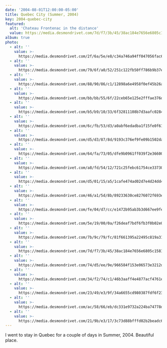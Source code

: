 ```yaml
---
date: '2004-08-01T12:00:00-05:00'
title: Quebec City (Summer, 2004)
key: 2004-quebec-city
featured: 
  alt: 'Chateau Frontenac in the distance'
  value: https://media.desmondrivet.com/7d/f7/3b/45/38ac184e7656e6805c1581d72dd3c06ff87b252e86a1797347f956e3.jpg
album: true
photo:
  - alt: ''
    value: >-
      https://media.desmondrivet.com/2f/6a/5e/e8/c34a746a94ff047056fac694b0a68dfdfd17b4951c3c82c0ed2f12f5.jpg
  - alt: ''
    value: >-
      https://media.desmondrivet.com/79/6f/a0/52/251c122fb50ff786b9b37ec735de009738099b05d73acef7f4d88077.jpg
  - alt: ''
    value: >-
      https://media.desmondrivet.com/88/90/86/c1/12898a6e4958f0ef45b26a5560e5baa6f4e09a31ccc0e1e8bc98c01c.jpg
  - alt: ''
    value: >-
      https://media.desmondrivet.com/bb/bb/55/6f/22ceb65e125e2fffae376d17c97dc8ea8744471f1ed4e7abf8e2f75e.jpg
  - alt: ''
    value: >-
      https://media.desmondrivet.com/b5/b9/10/33/6f32811108b7d3aafc0284c269fa71b7d691955520f675da2e92e1a0.jpg
  - alt: ''
    value: >-
      https://media.desmondrivet.com/6c/fb/53/d3/a0abf6edadba1f15fe0f611eaa3916a52aee58e835ba9fabc473ab7d.jpg
  - alt: ''
    value: >-
      https://media.desmondrivet.com/d5/d3/87/8d/9193c376ef9fe09b1502daa710f4deda4247d00e3d36f4e6d775f9c8.jpg
  - alt: ''
    value: >-
      https://media.desmondrivet.com/64/fa/73/05/dfe9b0961ff039f2e36600da30d841a94aa7f11f987d470fa296cefb.jpg
  - alt: ''
    value: >-
      https://media.desmondrivet.com/a8/fd/54/12/721c25febc61754ce33730de2b6c3011a95823a1ce8e1d6482697787.jpg
  - alt: ''
    value: >-
      https://media.desmondrivet.com/d5/01/15/a5/1cafe474ad02d7e4d24dd415241ac7122e03ff4b055d43a671983b66.jpg
  - alt: ''
    value: >-
      https://media.desmondrivet.com/46/a1/5d/8b/89233630ce8276072f693e68387790698bff59f1474af135d6813960.jpg
  - alt: ''
    value: >-
      https://media.desmondrivet.com/fe/04/d7/cc/e1472b95ab3b3d667ee9fe90f074f524731fba357d889ea5722efe98.jpg
  - alt: ''
    value: >-
      https://media.desmondrivet.com/5e/19/00/0a/f26deaf7bdf6fb3f0b02e0b4f3df86a53eb54329941579e200c3719b.jpg
  - alt: ''
    value: >-
      https://media.desmondrivet.com/7b/9c/79/fc/81f661395a22495c819a31b0de68da9c087f119fe966b788735e3ff0.jpg
  - alt: ''
    value: >-
      https://media.desmondrivet.com/7d/f7/3b/45/38ac184e7656e6805c1581d72dd3c06ff87b252e86a1797347f956e3.jpg
  - alt: ''
    value: >-
      https://media.desmondrivet.com/74/d5/ee/9e/966584f153e06573e3212da1b265c443a51b1ba516e51ea75e9ab1f6.jpg
  - alt: ''
    value: >-
      https://media.desmondrivet.com/34/f2/74/c1/46b3aaff4e4877acf4761e368d3de5ee5650fa60c40c35bc8e34e47b.jpg
  - alt: ''
    value: >-
      https://media.desmondrivet.com/23/49/e3/9f/34a6655cd980387fdf6f23099be35e0e67108a70a8a4dcc5392320ce.jpg
  - alt: ''
    value: >-
      https://media.desmondrivet.com/ac/58/66/eb/dc331e9732a224ba74778d43e81106323dc86588a016dcf6c5896e23.jpg
  - alt: ''
    value: >-
      https://media.desmondrivet.com/21/9b/e3/17/3c73d88bfffd02b2beadc60c457d3d3f75a6e0385cfdadfc92143932.jpg
---
```


I went to stay in Quebec for a couple of days in Summer, 2004.  Beautiful place.
